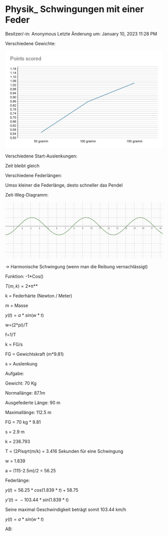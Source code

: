 # Physik_ Schwingungen mit einer Feder

Besitzer/-in: Anonymous
Letzte Änderung um: January 10, 2023 11:28 PM

Verschiedene Gewichte:

![Physik_%20Schwingungen%20mit%20einer%20Feder/image2.png](Physik_%20Schwingungen%20mit%20einer%20Feder/image2.png)

Verschiedene Start-Auslenkungen:

Zeit bleibt gleich

Verschiedene Federlängen:

Umso kleiner die Federlänge, desto schneller das Pendel

Zeit-Weg-Diagramm:

![Physik_%20Schwingungen%20mit%20einer%20Feder/image1.png](Physik_%20Schwingungen%20mit%20einer%20Feder/image1.png)

→ Harmonische Schwingung (wenn man die Reibung vernachlässigt)

Funktion: -1*Cos()

*T*(*m*, *k*) = 2*π**

k = Federhärte (Newton / Meter)

m = Masse

*y*(*t*) = *a* * *sin*(*w* * *t*)

w=(2*pi)/T

f=1/T

k = FG/s

FG = Gewichtskraft (m*9.81)

s = Auslenkung

Aufgabe:

Gewicht: 70 Kg

Normallänge: 87.1m

Ausgefederte Länge: 90 m

Maximallänge: 112.5 m

FG = 70 kg * 9.81

s = 2.9 m

k = 236.793

T = (2*Pi*sqrt(m/k) = 3.416 Sekunden für eine Schwingung

w = 1.839

a = (115-2.5m)/2 = 56.25

Federlänge:

*y*(*t*) = 56.25 * *cos*(1.839 * *t*) + 58.75

*y*′(*t*) =  − 103.44 * *sin*(1.839 * *t*)

Seine maximal Geschwindigkeit beträgt somit 103.44 km/h

*y*(*t*) = *a* * *sin*(*w* * *t*)

AB:

> 
>
